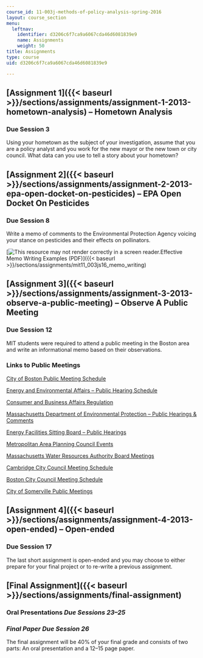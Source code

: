 ```yaml
---
course_id: 11-003j-methods-of-policy-analysis-spring-2016
layout: course_section
menu:
  leftnav:
    identifier: d3206c6f7ca9a6067cda46d6081839e9
    name: Assignments
    weight: 50
title: Assignments
type: course
uid: d3206c6f7ca9a6067cda46d6081839e9

---
```


[Assignment 1]({{< baseurl >}}/sections/assignments/assignment-1-2013-hometown-analysis) – Hometown Analysis
------------------------------------------------------------------------------------------------------------

### Due Session 3

Using your hometown as the subject of your investigation, assume that you are a policy analyst and you work for the new mayor or the new town or city council. What data can you use to tell a story about your hometown?

[Assignment 2]({{< baseurl >}}/sections/assignments/assignment-2-2013-epa-open-docket-on-pesticides) – EPA Open Docket On Pesticides
------------------------------------------------------------------------------------------------------------------------------------

### Due Session 8

Write a memo of comments to the Environmental Protection Agency voicing your stance on pesticides and their effects on pollinators.

[![This resource may not render correctly in a screen reader.](/images/inacessible.gif)Effective Memo Writing Examples (PDF)]({{< baseurl >}}/sections/assignments/mit11_003js16_memo_writing)

[Assignment 3]({{< baseurl >}}/sections/assignments/assignment-3-2013-observe-a-public-meeting) – Observe A Public Meeting
--------------------------------------------------------------------------------------------------------------------------

### Due Session 12

MIT students were required to attend a public meeting in the Boston area and write an informational memo based on their observations.

### Links to Public Meetings

[City of Boston Public Meeting Schedule](http://www.cityofboston.gov/calendar/cityclerk.asp)

[Energy and Environmental Affairs – Public Hearing Schedule](http://www.mass.gov/eea/energy-utilities-clean-tech/renewable-energy/wind/siting/public-hearing-schedule.html)

[Consumer and Business Affairs Regulation](http://www.mass.gov/ocabr/searchresults.html?output=xml_no_dtd&client=mg_ocabr&proxystylesheet=massgov&getfields=*&ie=UTF-8&oe=UTF-8&tlen=215&sitefolder=ocabr&filter=0&startsite=CONSUMERx&q=notice+of+hearing+2014&site=CONSUMERx&x=-985&y=-79)

[Massachusetts Department of Environmental Protection – Public Hearings & Comments](http://www.mass.gov/eea/agencies/massdep/news/comment/)

[Energy Facilities Sitting Board – Public Hearings](http://www.mass.gov/eea/energy-utilities-clean-tech/energy-facilities-siting-board/siting-board-calendar.html)

[Metropolitan Area Planning Council Events](https://metrocommon.mapc.org/events)

[Massachusetts Water Resources Authority Board Meetings](http://www.mwra.state.ma.us/02org/html/bodmtg.htm)

[Cambridge City Council Meeting Schedule](https://cambridgema.iqm2.com/Citizens/LegalNotice.aspx)

[Boston City Council Meeting Schedule](https://www.boston.gov/departments/city-council)

[City of Somerville Public Meetings](https://somervillecityma.iqm2.com/Citizens/calendar.aspx)

[Assignment 4]({{< baseurl >}}/sections/assignments/assignment-4-2013-open-ended) – Open-ended
----------------------------------------------------------------------------------------------

### Due Session 17

The last short assignment is open-ended and you may choose to either prepare for your final project or to re-write a previous assignment.

[Final Assignment]({{< baseurl >}}/sections/assignments/final-assignment)
-------------------------------------------------------------------------

### Oral Presentations _Due Sessions 23–25_

### _Final Paper Due Session 26_

The final assignment will be 40% of your final grade and consists of two parts: An oral presentation and a 12–15 page paper.